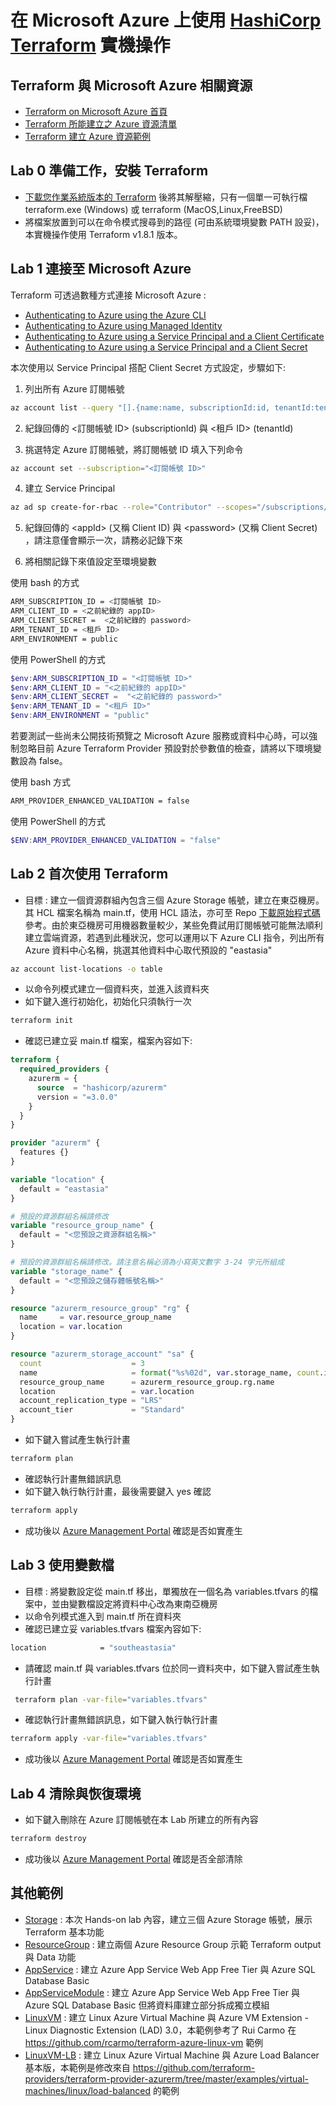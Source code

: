 # 在 Microsoft Azure 上使用 [HashiCorp Terraform](https://www.terraform.io/docs/cli-index.html) 實機操作

## Terraform 與 Microsoft Azure 相關資源
* [Terraform on Microsoft Azure 首頁](https://docs.microsoft.com/zh-tw/azure/terraform/)
* [Terraform 所能建立之 Azure 資源清單](https://registry.terraform.io/browse/modules?provider=azurerm)
* [Terraform 建立 Azure 資源範例](https://github.com/terraform-providers/terraform-provider-azurerm/tree/master/examples)

## Lab 0 準備工作，安裝 Terraform
* [下載您作業系統版本的 Terraform](https://www.terraform.io/downloads.html) 後將其解壓縮，只有一個單一可執行檔 terraform.exe (Windows) 或 terraform (MacOS,Linux,FreeBSD)
* 將檔案放置到可以在命令模式搜尋到的路徑 (可由系統環境變數 PATH 設妥)，本實機操作使用 Terraform v1.8.1 版本。

## Lab 1 連接至 Microsoft Azure
Terraform 可透過數種方式連接 Microsoft Azure :
* [Authenticating to Azure using the Azure CLI](https://registry.terraform.io/providers/hashicorp/azurerm/latest/docs/guides/azure_cli)
* [Authenticating to Azure using Managed Identity](https://registry.terraform.io/providers/hashicorp/azurerm/latest/docs/guides/managed_service_identity)
* [Authenticating to Azure using a Service Principal and a Client Certificate](https://registry.terraform.io/providers/hashicorp/azurerm/latest/docs/guides/service_principal_client_certificate)
* [Authenticating to Azure using a Service Principal and a Client Secret](https://registry.terraform.io/providers/hashicorp/azurerm/latest/docs/guides/service_principal_client_secret)

本次使用以 Service Principal 搭配 Client Secret 方式設定，步驟如下:
1. 列出所有 Azure 訂閱帳號
```bash
az account list --query "[].{name:name, subscriptionId:id, tenantId:tenantId}"
```

2. 紀錄回傳的 <訂閱帳號 ID> (subscriptionId) 與 <租戶 ID> (tenantId)

3. 挑選特定 Azure 訂閱帳號，將訂閱帳號 ID 填入下列命令
```bash
az account set --subscription="<訂閱帳號 ID>"
```

4. 建立 Service Principal 
```bash
az ad sp create-for-rbac --role="Contributor" --scopes="/subscriptions/<訂閱帳號 ID>"
```
5. 紀錄回傳的 \<appId>  (又稱 Client ID) 與 \<password> (又稱 Client Secret) ，請注意僅會顯示一次，請務必記錄下來

6. 將相關記錄下來值設定至環境變數

使用 bash 的方式
```bash
ARM_SUBSCRIPTION_ID = <訂閱帳號 ID>
ARM_CLIENT_ID = <之前紀錄的 appID>
ARM_CLIENT_SECRET =  <之前紀錄的 password>
ARM_TENANT_ID = <租戶 ID>
ARM_ENVIRONMENT = public
```
使用 PowerShell 的方式

```powershell
$env:ARM_SUBSCRIPTION_ID = "<訂閱帳號 ID>"
$env:ARM_CLIENT_ID = "<之前紀錄的 appID>"
$env:ARM_CLIENT_SECRET =  "<之前紀錄的 password>"
$env:ARM_TENANT_ID = "<租戶 ID>"
$env:ARM_ENVIRONMENT = "public"
```
若要測試一些尚未公開技術預覽之 Microsoft Azure 服務或資料中心時，可以強制忽略目前 Azure Terraform Provider 預設對於參數值的檢查，請將以下環境變數設為 false。

使用 bash 方式
```bash
ARM_PROVIDER_ENHANCED_VALIDATION = false
```
使用 PowerShell 的方式
```powershell
$ENV:ARM_PROVIDER_ENHANCED_VALIDATION = "false"
```


## Lab 2 首次使用 Terraform

* 目標 : 建立一個資源群組內包含三個 Azure Storage 帳號，建立在東亞機房。其 HCL 檔案名稱為 main.tf，使用 HCL 語法，亦可至 Repo [下載原始程式碼](https://github.com/tomleetaiwan/Terraform-Hands-on-lab/tree/master/Storage) 參考。由於東亞機房可用機器數量較少，某些免費試用訂閱帳號可能無法順利建立雲端資源，若遇到此種狀況，您可以運用以下 Azure CLI 指令，列出所有 Azure 資料中心名稱，挑選其他資料中心取代預設的 "eastasia"
```bash
az account list-locations -o table
``` 


* 以命令列模式建立一個資料夾，並進入該資料夾
* 如下鍵入進行初始化，初始化只須執行一次
```bash
terraform init 
``` 
* 確認已建立妥 main.tf 檔案，檔案內容如下:
```terraform
terraform {
  required_providers {
    azurerm = {
      source  = "hashicorp/azurerm"
      version = "=3.0.0"
    }
  }
}

provider "azurerm" {
  features {}
}

variable "location" {
  default = "eastasia"
}

# 預設的資源群組名稱請修改  
variable "resource_group_name" {
  default = "<您預設之資源群組名稱>"
}

# 預設的資源群組名稱請修改。請注意名稱必須為小寫英文數字 3-24 字元所組成
variable "storage_name" {
  default = "<您預設之儲存體帳號名稱>"
}

resource "azurerm_resource_group" "rg" {
  name     = var.resource_group_name
  location = var.location
}

resource "azurerm_storage_account" "sa" {
  count                    = 3
  name                     = format("%s%02d", var.storage_name, count.index)
  resource_group_name      = azurerm_resource_group.rg.name
  location                 = var.location
  account_replication_type = "LRS"
  account_tier             = "Standard"
}
``` 

* 如下鍵入嘗試產生執行計畫
```bash 
terraform plan 
``` 
* 確認執行計畫無錯誤訊息
* 如下鍵入執行執行計畫，最後需要鍵入 yes 確認
```bash
terraform apply 
```
* 成功後以 [Azure Management Portal](https://portal.azure.com/) 確認是否如實產生

## Lab 3 使用變數檔
* 目標 : 將變數設定從 main.tf 移出，單獨放在一個名為 variables.tfvars 的檔案中，並由變數檔設定將資料中心改為東南亞機房
* 以命令列模式進入到 main.tf 所在資料夾
* 確認已建立妥 variables.tfvars 檔案內容如下:
```bash
location            = "southeastasia"
```
* 請確認 main.tf 與 variables.tfvars 位於同一資料夾中，如下鍵入嘗試產生執行計畫
```bash
 terraform plan -var-file="variables.tfvars" 
```

* 確認執行計畫無錯誤訊息，如下鍵入執行執行計畫
```bash
terraform apply -var-file="variables.tfvars" 
```
* 成功後以 [Azure Management Portal](https://portal.azure.com/) 確認是否如實產生

## Lab 4 清除與恢復環境
* 如下鍵入刪除在 Azure 訂閱帳號在本 Lab 所建立的所有內容
```bash
terraform destroy
```
* 成功後以 [Azure Management Portal](https://portal.azure.com/) 確認是否全部清除

## 其他範例

* [Storage](https://github.com/tomleetaiwan/Terraform-Hands-on-lab/tree/master/Storage) : 本次 Hands-on lab 內容，建立三個 Azure Storage 帳號，展示 Terraform 基本功能
* [ResourceGroup](https://github.com/tomleetaiwan/Terraform-Hands-on-lab/tree/master/ResourceGroup) : 建立兩個 Azure Resource Group 示範 Terraform output 與 Data 功能
* [AppService](https://github.com/tomleetaiwan/Terraform-Hands-on-lab/tree/master/AppService) : 建立 Azure App Service Web App Free Tier 與 Azure SQL Database Basic
* [AppServiceModule](https://github.com/tomleetaiwan/Terraform-Hands-on-lab/tree/master/AppServiceModule) : 建立 Azure App Service Web App Free Tier 與 Azure SQL Database Basic 但將資料庫建立部分拆成獨立模組
* [LinuxVM](https://github.com/tomleetaiwan/Terraform-Hands-on-lab/tree/master/LinuxVM) : 建立 Linux Azure Virtual Machine 與 Azure VM Extension - Linux Diagnostic Extension (LAD) 3.0，本範例參考了 Rui Carmo 在 https://github.com/rcarmo/terraform-azure-linux-vm 範例
* [LinuxVM-LB](https://github.com/tomleetaiwan/Terraform-Hands-on-lab/tree/master/LinuxVM-LB) : 建立 Linux Azure Virtual Machine 與 Azure Load Balancer 基本版，本範例是修改來自 https://github.com/terraform-providers/terraform-provider-azurerm/tree/master/examples/virtual-machines/linux/load-balanced 的範例
